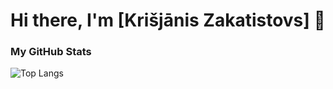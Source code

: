 # Hi there, I'm [Krišjānis Zakatistovs] 👋

### My GitHub Stats

![Top Langs](https://github-readme-stats.vercel.app/api/top-langs/?username=ShadyWestHaze&layout=compact)

